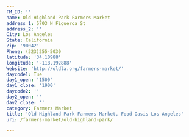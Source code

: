 ```yaml
---
FM_ID: ''
name: Old Highland Park Farmers Market
address_1: 5703 N Figueroa St
address_2: ''
City: Los Angeles
State: California
Zip: '90042'
Phone: (323)255-5030
latitude: '34.10988'
longitude: '-118.192888'
Website: 'http://oldla.org/farmers-market/'
daycode1: Tue
day1_open: '1500'
day1_close: '1900'
daycode2: ''
day2_open: ''
day2_close: ''
category: Farmers Market
title: 'Old Highland Park Farmers Market, Food Oasis Los Angeles'
uri: /farmers-market/old-highland-park/

---
```

